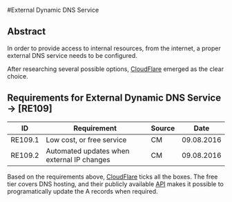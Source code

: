 #External Dynamic DNS Service

## Abstract

In order to provide access to internal resources, from the internet, a proper external DNS service needs to be configured. 

After researching several possible options, [CloudFlare](CF) emerged as the clear choice.

## Requirements for External Dynamic DNS Service -> [RE109]
|ID|Requirement|Source|Date|
|---|---|---|---|
|RE109.1|Low cost, or free service|CM|09.08.2016
|RE109.2|Automated updates when external IP changes|CM|09.08.2016

Based on the requirements above, [CloudFlare](CF) ticks all the boxes. The free tier covers DNS hosting, and their publicly available [API](CFAPI) makes it possible to programatically update the A records when required.


[CF]:https://www.cloudflare.com
[CFAPI]: https://api.cloudflare.com
